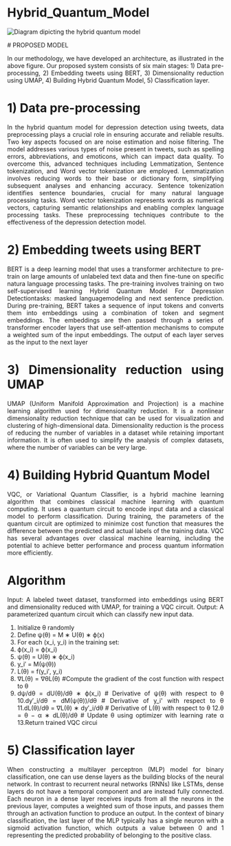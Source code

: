 # Hybrid_Quantum_Model
![Diagram dipicting the hybrid quantum model](https://github.com/AjayKrishnaDerebail/Hybrid_Quantum_Model/assets/85861443/1fafe0cc-8aef-4dd2-8db7-6b322629e2a7)
<div align="justify">
# PROPOSED MODEL

In our methodology, we have developed an architecture, as illustrated in the above figure.
Our proposed 
system consists of six main stages: 1) Data pre-processing, 2) Embedding tweets 
using BERT, 3) Dimensionality reduction using UMAP, 4) Building Hybrid Quantum 
Model, 5) Classification layer. 

# 1) Data pre-processing

In the hybrid quantum model for depression detection using tweets, data preprocessing plays a crucial role in ensuring accurate and reliable results. Two key aspects focused on are noise estimation and noise filtering. The model addresses various types of noise present in tweets, such as spelling errors, abbreviations, and emoticons, which can impact data quality. To overcome this, advanced techniques including Lemmatization, Sentence tokenization, and Word vector tokenization are employed. Lemmatization involves reducing words to their base or dictionary form, simplifying subsequent analyses and enhancing accuracy. Sentence tokenization identifies sentence boundaries, crucial for many natural language processing tasks. Word vector tokenization represents words as numerical vectors, capturing semantic relationships and enabling complex language processing tasks. These preprocessing techniques contribute to the effectiveness of the depression detection model.

# 2) Embedding tweets using BERT

BERT is a deep learning model that uses a transformer architecture to pre-train on large amounts of unlabeled text data and then fine-tune on specific natura language processing tasks. The pre-training involves training on two self-supervised learning Hybrid Quantum Model For Depression Detectiontasks: masked languagemodeling and next sentence prediction. During pre-training, BERT takes a sequence of input tokens and converts them into embeddings using a combination of token and segment embeddings. The embeddings are then passed through a series of transformer encoder layers that use self-attention mechanisms to compute a weighted sum of the input embeddings. The output of each layer serves as the input to the next layer

# 3) Dimensionality reduction using UMAP

UMAP (Uniform Manifold Approximation and Projection) is a machine learning algorithm used for dimensionality reduction. It is a nonlinear dimensionality reduction 
technique that can be used for visualization and clustering of high-dimensional data. Dimensionality reduction is the process of reducing the number of variables in a dataset while retaining important information. It is often used to simplify the analysis of complex datasets, where the number of variables can be very large.

# 4) Building Hybrid Quantum Model

VQC, or Variational Quantum Classifier, is a hybrid machine learning algorithm that combines classical machine learning with quantum computing. It uses a quantum 
circuit to encode input data and a classical model to perform classification. During training, the parameters of the quantum circuit are optimized to minimize cost function that measures the difference between the predicted and actual labels of the training data. VQC has several advantages over classical machine learning, including the potential to achieve better performance and process quantum information more efficiently.

# Algorithm
Input: A labeled tweet dataset, transformed into embeddings using BERT and 
dimensionality reduced with UMAP, for training a VQC circuit.
Output: A parameterized quantum circuit which can classify new input data.
1. Initialize θ randomly
2. Define ψ(θ) = M ∗ U(θ) ∗ ϕ(x)
3. For each (x_i, y_i) in the training set: 
4. ϕ(x_i) = ϕ(x_i)
5. ψ(θ) = U(θ) ∗ ϕ(x_i)
6. y_i′ = M(ψ(θ))
7. L(θ) = f(y_i′, y_i)
8. ∇L(θ) = ∇θL(θ) #Compute the gradient of the cost function with respect to θ
9. dψ/dθ = dU(θ)/dθ ∗ ϕ(x_i) # Derivative of ψ(θ) with respect to θ
10.dy′_i/dθ = dM(ψ(θ))/dθ # Derivative of y_i' with respect to θ
11.dL(θ)/dθ = ∇L(θ) ∗ dy′_i/dθ # Derivative of L(θ) with respect to θ
12.θ = θ − α ∗ dL(θ)/dθ # Update θ using optimizer with learning rate α
13.Return trained VQC circui

# 5) Classification layer

When constructing a multilayer perceptron (MLP) model for binary classification, one can use dense layers as the building blocks of the neural network. In contrast to recurrent neural networks (RNNs) like LSTMs, dense layers do not have a temporal component and are instead fully connected. Each neuron in a dense layer receives inputs from all the neurons in the previous layer, computes a weighted sum of those inputs, and passes them through an activation function to produce an output. In the context of binary classification, the last layer of the MLP typically has a single neuron with a sigmoid activation function, which outputs a value between 0 and 1 representing the predicted probability of belonging to the positive class.
</div>
